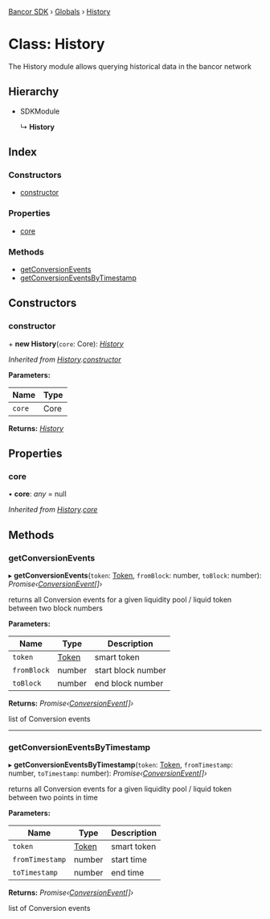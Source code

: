 [Bancor SDK](../README.md) › [Globals](../globals.md) › [History](history.md)

# Class: History

The History module allows querying historical data in the bancor network

## Hierarchy

* SDKModule

  ↳ **History**

## Index

### Constructors

* [constructor](history.md#constructor)

### Properties

* [core](history.md#core)

### Methods

* [getConversionEvents](history.md#getconversionevents)
* [getConversionEventsByTimestamp](history.md#getconversioneventsbytimestamp)

## Constructors

###  constructor

\+ **new History**(`core`: Core): *[History](history.md)*

*Inherited from [History](history.md).[constructor](history.md#constructor)*

**Parameters:**

Name | Type |
------ | ------ |
`core` | Core |

**Returns:** *[History](history.md)*

## Properties

###  core

• **core**: *any* = null

*Inherited from [History](history.md).[core](history.md#core)*

## Methods

###  getConversionEvents

▸ **getConversionEvents**(`token`: [Token](../interfaces/token.md), `fromBlock`: number, `toBlock`: number): *Promise‹[ConversionEvent](../interfaces/conversionevent.md)[]›*

returns all Conversion events for a given liquidity pool / liquid token between two block numbers

**Parameters:**

Name | Type | Description |
------ | ------ | ------ |
`token` | [Token](../interfaces/token.md) | smart token |
`fromBlock` | number | start block number |
`toBlock` | number | end block number  |

**Returns:** *Promise‹[ConversionEvent](../interfaces/conversionevent.md)[]›*

list of Conversion events

___

###  getConversionEventsByTimestamp

▸ **getConversionEventsByTimestamp**(`token`: [Token](../interfaces/token.md), `fromTimestamp`: number, `toTimestamp`: number): *Promise‹[ConversionEvent](../interfaces/conversionevent.md)[]›*

returns all Conversion events for a given liquidity pool / liquid token between two points in time

**Parameters:**

Name | Type | Description |
------ | ------ | ------ |
`token` | [Token](../interfaces/token.md) | smart token |
`fromTimestamp` | number | start time |
`toTimestamp` | number | end time  |

**Returns:** *Promise‹[ConversionEvent](../interfaces/conversionevent.md)[]›*

list of Conversion events
